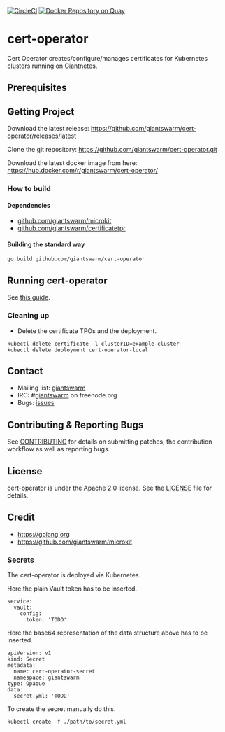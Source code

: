 [![CircleCI](https://circleci.com/gh/giantswarm/cert-operator.svg?style=shield)](https://circleci.com/gh/giantswarm/cert-operator) [![Docker Repository on Quay](https://quay.io/repository/giantswarm/cert-operator/status "Docker Repository on Quay")](https://quay.io/repository/giantswarm/cert-operator)

# cert-operator

Cert Operator creates/configure/manages certificates for Kubernetes clusters
running on Giantnetes.


## Prerequisites


## Getting Project

Download the latest release:
https://github.com/giantswarm/cert-operator/releases/latest

Clone the git repository: https://github.com/giantswarm/cert-operator.git

Download the latest docker image from here:
https://hub.docker.com/r/giantswarm/cert-operator/


### How to build


#### Dependencies

- [github.com/giantswarm/microkit](https://github.com/giantswarm/microkit)
- [github.com/giantswarm/certificatetpr](https://github.com/giantswarm/certificatetpr)


#### Building the standard way

```
go build github.com/giantswarm/cert-operator
```


## Running cert-operator

See [this guide][examples-local].

[examples-local]: https://github.com/giantswarm/cert-operator/blob/master/examples/local/README.md

### Cleaning up

- Delete the certificate TPOs and the deployment.

```
kubectl delete certificate -l clusterID=example-cluster
kubectl delete deployment cert-operator-local
```


## Contact

- Mailing list: [giantswarm](https://groups.google.com/forum/!forum/giantswarm)
- IRC: #[giantswarm](irc://irc.freenode.org:6667/#giantswarm) on freenode.org
- Bugs: [issues](https://github.com/giantswarm/cert-operator/issues)


## Contributing & Reporting Bugs

See [CONTRIBUTING](CONTRIBUTING.md) for details on submitting patches, the
contribution workflow as well as reporting bugs.


## License

cert-operator is under the Apache 2.0 license. See the [LICENSE](LICENSE) file
for details.


## Credit
- https://golang.org
- https://github.com/giantswarm/microkit


### Secrets

The cert-operator is deployed via Kubernetes.

Here the plain Vault token has to be inserted.

```
service:
  vault:
    config:
      token: 'TODO'
```

Here the base64 representation of the data structure above has to be inserted.

```
apiVersion: v1
kind: Secret
metadata:
  name: cert-operator-secret
  namespace: giantswarm
type: Opaque
data:
  secret.yml: 'TODO'
```

To create the secret manually do this.

```
kubectl create -f ./path/to/secret.yml
```
